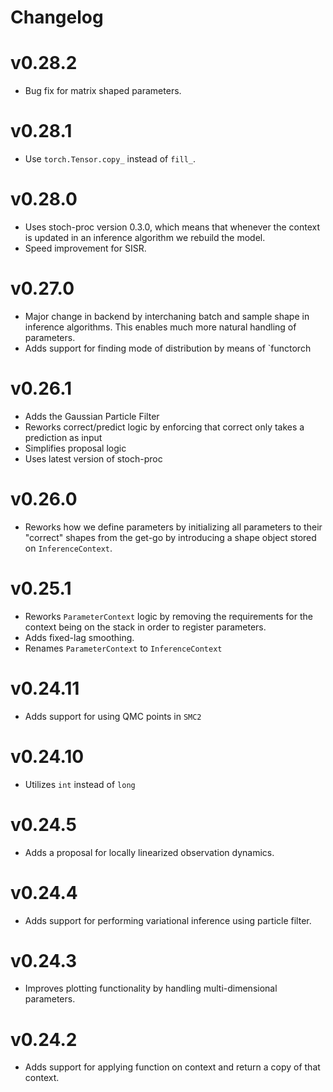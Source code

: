 # Changelog

# v0.28.2
 - Bug fix for matrix shaped parameters.

# v0.28.1
 - Use `torch.Tensor.copy_` instead of `fill_`.

# v0.28.0
 - Uses stoch-proc version 0.3.0, which means that whenever the context is updated in an inference algorithm we rebuild the model.
 - Speed improvement for SISR.

# v0.27.0
 - Major change in backend by interchaning batch and sample shape in inference algorithms. This enables much more natural handling of parameters.
 - Adds support for finding mode of distribution by means of `functorch

# v0.26.1
 - Adds the Gaussian Particle Filter
 - Reworks correct/predict logic by enforcing that correct only takes a prediction as input
 - Simplifies proposal logic
 - Uses latest version of stoch-proc

# v0.26.0
 - Reworks how we define parameters by initializing all parameters to their "correct" shapes from the get-go by introducing a shape object stored on `InferenceContext`.

# v0.25.1
 - Reworks `ParameterContext` logic by removing the requirements for the context being on the stack in order to register parameters.
 - Adds fixed-lag smoothing.
 - Renames `ParameterContext` to `InferenceContext`

# v0.24.11
 - Adds support for using QMC points in `SMC2`

# v0.24.10
 - Utilizes `int` instead of `long`

# v0.24.5
 - Adds a proposal for locally linearized observation dynamics.

# v0.24.4
 - Adds support for performing variational inference using particle filter.

# v0.24.3
 - Improves plotting functionality by handling multi-dimensional parameters.

# v0.24.2
 - Adds support for applying function on context and return a copy of that context.
